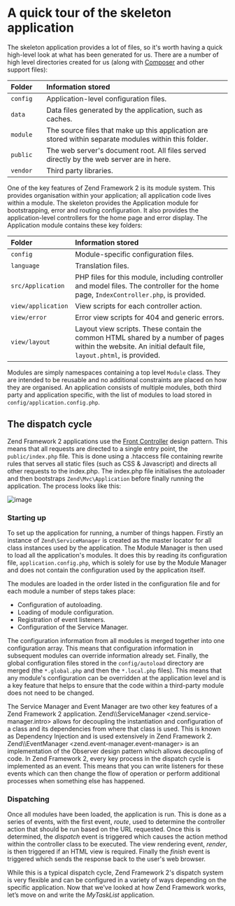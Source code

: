 A quick tour of the skeleton application
========================================

The skeleton application provides a lot of files, so it's worth having a quick high-level look at what has been generated for us. There are a number of high level directories created for us (along with [Composer](http://getcomposer.org) and other support files):

<table>
<col width="16%" />
<col width="83%" />
<thead>
<tr class="header">
<th align="left">Folder</th>
<th align="left">Information stored</th>
</tr>
</thead>
<tbody>
<tr class="odd">
<td align="left"><code>config</code></td>
<td align="left">Application-level configuration files.</td>
</tr>
<tr class="even">
<td align="left"><code>data</code></td>
<td align="left">Data files generated by the application, such as caches.</td>
</tr>
<tr class="odd">
<td align="left"><code>module</code></td>
<td align="left">The source files that make up this application are stored within separate modules within this folder.</td>
</tr>
<tr class="even">
<td align="left"><code>public</code></td>
<td align="left">The web server's document root. All files served directly by the web server are in here.</td>
</tr>
<tr class="odd">
<td align="left"><code>vendor</code></td>
<td align="left">Third party libraries.</td>
</tr>
</tbody>
</table>

One of the key features of Zend Framework 2 is its module system. This provides organisation within your application; all application code lives within a module. The skeleton provides the Application module for bootstrapping, error and routing configuration. It also provides the application-level controllers for the home page and error display. The Application module contains these key folders:

<table>
<col width="25%" />
<col width="74%" />
<thead>
<tr class="header">
<th align="left">Folder</th>
<th align="left">Information stored</th>
</tr>
</thead>
<tbody>
<tr class="odd">
<td align="left"><code>config</code></td>
<td align="left">Module-specific configuration files.</td>
</tr>
<tr class="even">
<td align="left"><code>language</code></td>
<td align="left">Translation files.</td>
</tr>
<tr class="odd">
<td align="left"><code>src/Application</code></td>
<td align="left">PHP files for this module, including controller and model files. The controller for the home page, <code>IndexController.php</code>, is provided.</td>
</tr>
<tr class="even">
<td align="left"><code>view/application</code></td>
<td align="left">View scripts for each controller action.</td>
</tr>
<tr class="odd">
<td align="left"><code>view/error</code></td>
<td align="left">Error view scripts for 404 and generic errors.</td>
</tr>
<tr class="even">
<td align="left"><code>view/layout</code></td>
<td align="left">Layout view scripts. These contain the common HTML shared by a number of pages within the website. An initial default file, <code>layout.phtml</code>, is provided.</td>
</tr>
</tbody>
</table>

Modules are simply namespaces containing a top level `Module` class. They are intended to be reusable and no additional constraints are placed on how they are organised. An application consists of multiple modules, both third party and application specific, with the list of modules to load stored in `config/application.config.php`.

The dispatch cycle
------------------

Zend Framework 2 applications use the [Front Controller](http://www.martinfowler.com/eaaCatalog/frontController.html) design pattern. This means that all requests are directed to a single entry point, the `public/index.php` file. This is done using a .htaccess file containing rewrite rules that serves all static files (such as CSS & Javascript) and directs all other requests to the index.php. The index.php file initialises the autoloader and then bootstraps `Zend\Mvc\Application` before finally running the application. The process looks like this:

![image](../images/getting-started-with-zend-studio.process.png%0A%20:width:%20525px)

### Starting up

To set up the application for running, a number of things happen. Firstly an instance of `Zend\ServiceManager` is created as the master locator for all class instances used by the application. The Module Manager is then used to load all the application's modules. It does this by reading its configuration file, `application.config.php`, which is solely for use by the Module Manager and does not contain the configuration used by the application itself.

The modules are loaded in the order listed in the configuration file and for each module a number of steps takes place:

-   Configuration of autoloading.
-   Loading of module configuration.
-   Registration of event listeners.
-   Configuration of the Service Manager.

The configuration information from all modules is merged together into one configuration array. This means that configuration information in subsequent modules can override information already set. Finally, the global configuration files stored in the `config/autoload` directory are merged (the `*.global.php` and then the `*.local.php` files). This means that any module's configuration can be overridden at the application level and is a key feature that helps to ensure that the code within a third-party module does not need to be changed.

The Service Manager and Event Manager are two other key features of a Zend Framework 2 application. Zend\\\\ServiceManager \<zend.service-manager.intro\> allows for decoupling the instantiation and configuration of a class and its dependencies from where that class is used. This is known as Dependency Injection and is used extensively in Zend Framework 2. Zend\\\\EventManager \<zend.event-manager.event-manager\> is an implementation of the Observer design pattern which allows decoupling of code. In Zend Framework 2, every key process in the dispatch cycle is implemented as an event. This means that you can write listeners for these events which can then change the flow of operation or perform additional processes when something else has happened.

### Dispatching

Once all modules have been loaded, the application is run. This is done as a series of events, with the first event, *route*, used to determine the controller action that should be run based on the URL requested. Once this is determined, the *dispatch* event is triggered which causes the action method within the controller class to be executed. The view rendering event, *render*, is then triggered if an HTML view is required. Finally the *finish* event is triggered which sends the response back to the user's web browser.

While this is a typical dispatch cycle, Zend Framework 2's dispatch system is very flexible and can be configured in a variety of ways depending on the specific application. Now that we've looked at how Zend Framework works, let’s move on and write the *MyTaskList* application.
